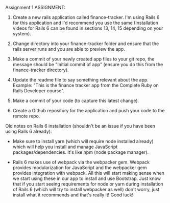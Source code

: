 Assignment 1
ASSIGNMENT:

1. Create a new rails application called finance-tracker. I'm using Rails 6 for this application and I'd recommend you use the same (Installation videos for Rails 6 can be found in sections 13, 14, 15 depending on your system).

2. Change directory into your finance-tracker folder and ensure that the rails server runs and you are able to preview the app.

3. Make a commit of your newly created app files to your git repo, the message should be "Initial commit of app" (ensure you do this from the finance-tracker directory).

4. Update the readme file to say something relevant about the app. Example: "This is the finance tracker app from the Complete Ruby on Rails Developer course".

5. Make a commit of your code (to capture this latest change).

6. Create a Github repository for the application and push your code to the remote repo.

Old notes on Rails 6 installation (shouldn't be an issue if you have been using Rails 6 already):

- Make sure to install yarn (which will require node installed already) which will help you install and manage JavaScript packages/dependencies. It's like npm (node package manager).

- Rails 6 makes use of webpack via the webpacker gem. Webpack provides modularization for JavaScript and the webpacker gem provides integration with webpack. All this will start making sense when we start using these in our app to install and use Bootstrap. Just know that if you start seeing requirements for node or yarn during installation of Rails 6 (which will try to install webpacker as well) don't worry, just install what it recommends and that's really it! Good luck!